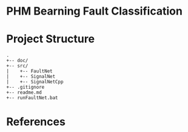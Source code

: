 # PHM Bearning Fault Classification

# Project Structure

```
.
+-- doc/
+-- src/
|    +-- FaultNet
|    +-- SignalNet
|    +-- SignalNetCpp
+-- .gitignore
+-- readme.md
+-- runFaultNet.bat
```

# References